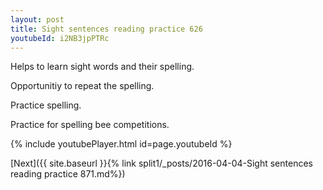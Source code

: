 ```yaml
---
layout: post
title: Sight sentences reading practice 626
youtubeId: i2NB3jpPTRc
---
```

 
 
Helps to learn sight words and their spelling.

Opportunitiy to repeat the spelling. 

Practice spelling. 
 
Practice for spelling bee competitions. 
 
{% include youtubePlayer.html id=page.youtubeId %}
 
 

[Next]({{ site.baseurl }}{% link  split1/_posts/2016-04-04-Sight sentences reading practice 871.md%})
 
